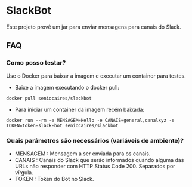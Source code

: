 # SlackBot

Este projeto provê um jar para enviar mensagens para canais do Slack.

## FAQ
### Como posso testar?

Use o Docker para baixar a imagem e executar um container para testes.

- Baixe a imagem executando o docker pull:
```shell
docker pull seniocaires/slackbot
```
- Para iniciar um container da imagem recém baixada:
```shell
docker run --rm -e MENSAGEM=Hello -e CANAIS=general,canalxyz -e TOKEN=token-slack-bot seniocaires/slackbot
```

### Quais parâmetros são necessários (variáveis de ambiente)?
 - MENSAGEM : Mensagem a ser enviada para os canais.
 - CANAIS : Canais do Slack que serão informados quando alguma das URLs não responder com HTTP Status Code 200. Separados por vírgula.
 - TOKEN : Token do Bot no Slack.
